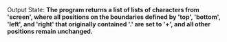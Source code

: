 Output State: **The program returns a list of lists of characters from 'screen', where all positions on the boundaries defined by 'top', 'bottom', 'left', and 'right' that originally contained '.' are set to '+', and all other positions remain unchanged.**